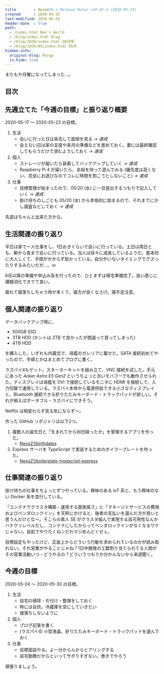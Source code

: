 ```yaml
---
title        : Neo&#39;s Release Notes v29.05.4 (2020-05-24)
created      : 2020-05-25
last-modified: 2020-05-25
header-date  : true
path:
  - /index.html Neo's World
  - /blog/index.html Blog
  - /blog/2020/index.html 2020年
  - /blog/2020/05/index.html 05月
hidden-info:
  original-blog: Murga
  is-hide: true
---
```


またもや月曜になってしまった…。

## 目次

## 先週立てた「今週の目標」と振り返り概要

2020-05-17 ～ 2020-05-23 の目標。

1. 生活
    - 会いに行った日は率先して面倒を見る _→ 達成_
    - 会えない日は家の支度や来月の準備などを進めておく。妻には最終確認してもらうだけで済むようしておく _→ 達成_
2. 個人
    - ストレージが届いたら装着してバックアップしていく _→ 達成_
    - Raspberry Pi 4 が届いたら、余裕を持って遊んでみる (優先度は高くない、完全にお遊びなのでコレに時間を割こうとしないこと) _→ 達成_
3. 仕事
    - 目標管理が始まったので、05/20 (水) に一旦提出するつもりで記入していく _→ 達成_
    - 掛け持ちのしごとも 05/20 (水) から本格的に始まるので、それまでに少し調査などしておく _→ 達成_

先週はちゃんと出来た方かな。

## 生活関連の振り返り

平日は家で一人仕事をし、1日おきぐらいで会いに行っている。土日は両日とも、朝から夜まで会いに行っている。当人は徐々に成長しているようだ。基本的に大人しくて、手間がかからず助かっている。自分がいないタイミングでグズったりするみたいだが…。ｗ

6月以降の準備や申込み系を行ったので、ひとまずは帰宅準備完了。良い感じに課題消化できてて良い。

疲れて寝落ちしちゃう時が多くて、寝方が良くなさげ。寝不足注意。

## 個人関連の振り返り

データバックアップ用に、

- 500GB SSD
- 3TB HDD (ホントは 2TB で良かったが間違って買ってしまった)
- 4TB HDD

を購入した。いずれも内蔵式で、母艦のガレリアに載せた。SATA 接続初めてやったので、手順とかはまとめてブログに書く。

ラズパイ4もゲット。スターターキットを組み立て、VNC 接続を試した。手元にあった _Anker Astro E5 Gen2_ というちょっと古いモバブーでも動作させられた。ディスプレイは母艦を DVI で接続しているモニタに HDMI を接続して、入力切替で運用している。ラズパイ本体から電源供給できる小さなディスプレイと、Bluetooth 接続できる折りたたみキーボード・トラックパッドが欲しい。それが揃えばポータブル・ラズパイにできそう。

Netflix は相変わらず見る気にならず～。

作った GitHub リポジトリは以下2つ。

1. 複数人の誕生日と「生まれてから何日経ったか」を管理するアプリを作った。
    - [Neos21/birthdates](https://github.com/Neos21/birthdates)
2. Express サーバを TypeScript で実装するためのボイラープレートを作った。
    - [Neos21/boilerplate-typescript-express](https://github.com/Neos21/boilerplate-typescript-express)

## 仕事関連の振り返り

掛け持ちの仕事をちょっとずつやっている。興味のある IoT 系と、もう興味のない Docker 系を並行している。

「コンテナでクラスタ構築・運用する面倒臭さ」と「マネージドサービスの費用およびベンダロックイン」を天秤にかけると、後者の支払いを選んだ方が良いと思うんだけどなー。そこらの素人 SE がクラスタ組んで実現する高可用性なんかハナクソレベルだし、コンテナにしたからってベンダロックインがなくなるワケじゃない。自前でやりたくねンだわマジめんどくせぇ。

目標設定もやったけど、正直上からどういう行動を求められているのかが読み取れない。それ営業がやることじゃね？1日中開発の工数割り当てられてる人間がその営業活動いつ・どうやるの？どういうつもりか分かんないから来週聞く。

## 今週の目標

2020-05-24 ～ 2020-05-30 の目標。

1. 生活
    - 自宅の掃除・片付け・整理をしておく
    - 時には自炊。冷蔵庫を空にしていきたい
    - 寝落ちしないように
2. 個人
    - ブログ記事を書く
    - (ラズパイ4) 小型液晶、折りたたみキーボード・トラックパッドを選んでおく
3. 仕事
    - 目標面談やる。よー分からんからヒアリングする
    - 自宅勤務だからといってサボりすぎない。巻きでやろう

頑張りましょう。
